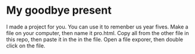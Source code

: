 # My goodbye present

I made a project for you. You can use it to remenber us year fives.
Make a file on your computer, then name it pro.html. Copy all from the other file in this repo, then paste it in the in the file. Open a file exporer, then double click on the file.
